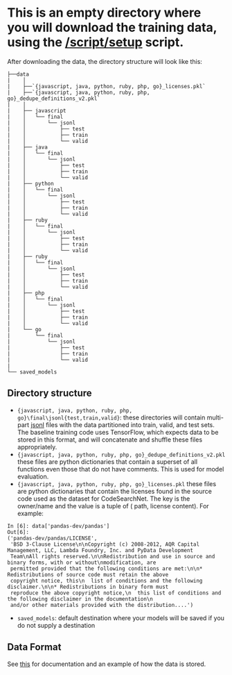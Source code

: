 # This is an empty directory where you will download the training data, using the [/script/setup](/script/setup) script.

After downloading the data, the directory structure will look like this:

```
├──data
|    │
|    ├──`{javascript, java, python, ruby, php, go}_licenses.pkl`
|    ├──`{javascript, java, python, ruby, php, go}_dedupe_definitions_v2.pkl`
|    │
|    ├── javascript
|    │   └── final
|    │       └── jsonl
|    │           ├── test
|    │           ├── train
|    │           └── valid
|    ├── java
|    │   └── final
|    │       └── jsonl
|    │           ├── test
|    │           ├── train
|    │           └── valid
|    ├── python
|    │   └── final
|    │       └── jsonl
|    │           ├── test
|    │           ├── train
|    │           └── valid
|    ├── ruby
|    │   └── final
|    │       └── jsonl
|    │           ├── test
|    │           ├── train
|    │           └── valid
|    ├── ruby
|    │   └── final
|    │       └── jsonl
|    │           ├── test
|    │           ├── train
|    │           └── valid
|    ├── php
|    │   └── final
|    │       └── jsonl
|    │           ├── test
|    │           ├── train
|    │           └── valid
|    └── go
|        └── final
|            └── jsonl
|                ├── test
|                ├── train
|                └── valid
| 
└── saved_models
```

## Directory structure

- `{javascript, java, python, ruby, php, go}\final\jsonl{test,train,valid}`:  these directories will contain multi-part [jsonl](http://jsonlines.org/) files with the data partitioned into train, valid, and test sets.  The baseline training code uses TensorFlow, which expects data to be stored in this format, and will concatenate and shuffle these files appropriately.
- `{javascript, java, python, ruby, php, go}_dedupe_definitions_v2.pkl` these files are python dictionaries that contain a superset of all functions even those that do not have comments.  This is used for model evaluation.
- `{javascript, java, python, ruby, php, go}_licenses.pkl` these files are python dictionaries that contain the licenses found in the source code used as the dataset for CodeSearchNet.  The key is the owner/name and the value is a tuple of ( path,  license content).  For example:
```
In [6]: data['pandas-dev/pandas']
Out[6]:
('pandas-dev/pandas/LICENSE',
 'BSD 3-Clause License\n\nCopyright (c) 2008-2012, AQR Capital Management, LLC, Lambda Foundry, Inc. and PyData Development
 Team\nAll rights reserved.\n\nRedistribution and use in source and binary forms, with or without\nmodification, are
 permitted provided that the following conditions are met:\n\n* Redistributions of source code must retain the above
 copyright notice, this\n  list of conditions and the following disclaimer.\n\n* Redistributions in binary form must
 reproduce the above copyright notice,\n  this list of conditions and the following disclaimer in the documentation\n
 and/or other materials provided with the distribution....')
````
- `saved_models`: default destination where your models will be saved if you do not supply a destination

## Data Format

See [this](docs/DATA_FORMAT.md) for documentation and an example of how the data is stored.
